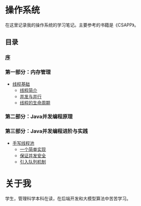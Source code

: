 # 操作系统

在这里记录我的操作系统的学习笔记。主要参考的书籍是《CSAPP》。

## 目录

### [序](preface.md)

### 第一部分：内存管理

- [线程基础](01线程基础.md)
    - [线程简介](01线程基础.md#线程简介)
    - [并发与并行](01线程基础.md#并发与并行)
    - [线程的生命周期](01线程基础.md#线程的生命周期)


### 第二部分：Java并发编程原理



### 第三部分：Java并发编程进阶与实践

- [手写线程池]()
    - [一个简单实现]()
    - [保证并发安全]()
    - [引入队列机制]()

# 关于我

学生，管理科学本科在读，在后端开发和大模型算法中苦苦学习。
